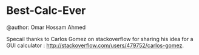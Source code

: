 # Best-Calc-Ever

@author: Omar Hossam Ahmed

Specail thanks to Carlos Gomez on stackoverflow for sharing his idea for a GUI calculator :
http://stackoverflow.com/users/479752/carlos-gomez.
